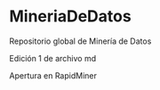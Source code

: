 # MineriaDeDatos
Repositorio global de Minería de Datos


Edición 1 de archivo md


Apertura en RapidMiner